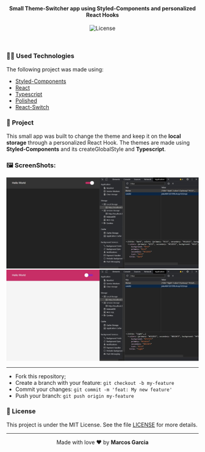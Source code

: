 <h4 align="center">
<br>
 <b>Small Theme-Switcher app using Styled-Components and personalized React Hooks</b>
</h4>
<p align="center">
  <img alt="License" src="https://img.shields.io/badge/license-MIT-red">
</p>

<br>

### 💅🏾 Used Technologies

The following project was made using:

- [Styled-Components](https://styled-components.com/)
- [React](https://reactjs.org/)
- [Typescript](https://www.typescriptlang.org/)
- [Polished](https://www.npmjs.com/package/polished)
- [React-Switch](https://www.npmjs.com/package/react-switch)

### :muscle: Project

This small app was built to change the theme and keep it on the <b>local storage</b>
through a personalized React Hook. The themes are made using <b>Styled-Components</b>
and its createGlobalStyle and <b>Typescript</b>.

### 🖼️ ScreenShots:

<div class="flex-container">
 <img src="/images/Screenshot_1.jpg" width="900px;" alt="Dark"/>
 <img src="/images/Screenshot_2.jpg" width="900px;" alt="Light"/>
</div>

---

- Fork this repository;
- Create a branch with your feature: `git checkout -b my-feature`
- Commit your changes: `git commit -m 'feat: My new feature'`
- Push your branch: `git push origin my-feature`

### :memo: License

This project is under the MIT License. See the file [LICENSE](LICENSE.md) for more details.

---

<p align="center">Made with love ❤️ by <b><a src="https://github.com/yamgarcia">Marcos Garcia</a></b></p>
